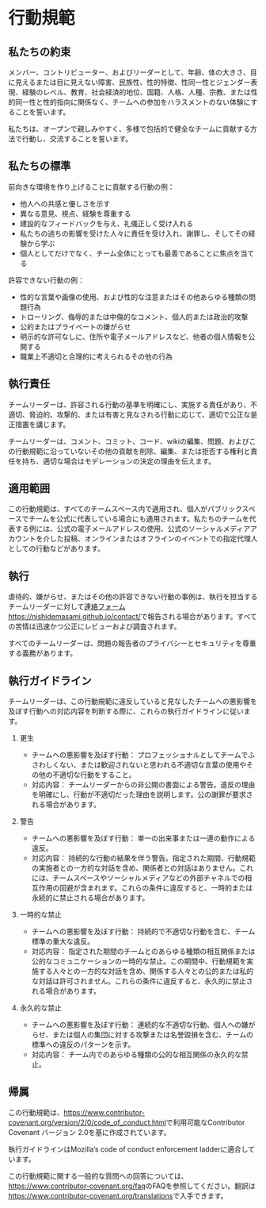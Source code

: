 # <big>行動規範</big>

## 私たちの約束
メンバー、コントリビューター、およびリーダーとして、年齢、体の大きさ、目に見えるまたは目に見えない障害、民族性、性的特徴、性同一性とジェンダー表現、経験のレベル、教育、社会経済的地位、国籍、人格、人種、宗教、または性的同一性と性的指向に関係なく、チームへの参加をハラスメントのない体験にすることを誓います。

私たちは、オープンで親しみやすく、多様で包括的で健全なチームに貢献する方法で行動し、交流することを誓います。

## 私たちの標準
前向きな環境を作り上げることに貢献する行動の例：

* 他人への共感と優しさを示す
* 異なる意見、視点、経験を尊重する
* 建設的なフィードバックを与え、礼儀正しく受け入れる
* 私たちの過ちの影響を受けた人々に責任を受け入れ、謝罪し、そしてその経験から学ぶ
* 個人としてだけでなく、チーム全体にとっても最善であることに焦点を当てる

許容できない行動の例：

* 性的な言葉や画像の使用、および性的な注意またはその他あらゆる種類の問題行為
* トローリング、侮辱的または中傷的なコメント、個人的または政治的攻撃
* 公的またはプライベートの嫌がらせ
* 明示的な許可なしに、住所や電子メールアドレスなど、他者の個人情報を公開する
* 職業上不適切と合理的に考えられるその他の行為

## 執行責任
チームリーダーは、許容される行動の基準を明確にし、実施する責任があり、不適切、脅迫的、攻撃的、または有害と見なされる行動に応じて、適切で公正な是正措置を講じます。

チームリーダーは、コメント、コミット、コード、wikiの編集、問題、およびこの行動規範に沿っていないその他の貢献を削除、編集、または拒否する権利と責任を持ち、適切な場合はモデレーションの決定の理由を伝えます。

## 適用範囲
この行動規範は、すべてのチームスペース内で適用され、個人がパブリックスペースでチームを公式に代表している場合にも適用されます。私たちのチームを代表する例には、公式の電子メールアドレスの使用、公式のソーシャルメディアアカウントを介した投稿、オンラインまたはオフラインのイベントでの指定代理人としての行動などがあります。

## 執行
虐待的、嫌がらせ、またはその他の許容できない行動の事例は、執行を担当するチームリーダーに対して[連絡フォーム](https://nishidemasami.github.io/contact/) <https://nishidemasami.github.io/contact/>で報告される場合があります。すべての苦情は迅速かつ公正にレビューおよび調査されます。

すべてのチームリーダーは、問題の報告者のプライバシーとセキュリティを尊重する義務があります。

## 執行ガイドライン
チームリーダーは、この行動規範に違反していると見なしたチームへの悪影響を及ぼす行動への対応内容を判断する際に、これらの執行ガイドラインに従います。

1. 更生  
    * チームへの悪影響を及ぼす行動： プロフェッショナルとしてチームでふさわしくない、または歓迎されないと思われる不適切な言葉の使用やその他の不適切な行動をすること。  
    * 対応内容： チームリーダーからの非公開の書面による警告。違反の理由を明確にし、行動が不適切だった理由を説明します。公の謝罪が要求される場合があります。  

2. 警告  
    * チームへの悪影響を及ぼす行動： 単一の出来事または一連の動作による違反。  
    * 対応内容： 持続的な行動の結果を伴う警告。指定された期間、行動規範の実施者との一方的な対話を含め、関係者との対話はありません。これには、チームスペースやソーシャルメディアなどの外部チャネルでの相互作用の回避が含まれます。これらの条件に違反すると、一時的または永続的に禁止される場合があります。  

3. 一時的な禁止  
    * チームへの悪影響を及ぼす行動： 持続的で不適切な行動を含む、チーム標準の重大な違反。  
    * 対応内容： 指定された期間のチームとのあらゆる種類の相互関係または公的なコミュニケーションの一時的な禁止。この期間中、行動規範を実施する人々との一方的な対話を含め、関係する人々との公的または私的な対話は許可されません。これらの条件に違反すると、永久的に禁止される場合があります。  

4. 永久的な禁止  
    * チームへの悪影響を及ぼす行動： 連続的な不適切な行動、個人への嫌がらせ、または個人の集団に対する攻撃または名誉毀損を含む、チームの標準への違反のパターンを示す。  
    * 対応内容： チーム内でのあらゆる種類の公的な相互関係の永久的な禁止。  

## 帰属
この行動規範は、<https://www.contributor-covenant.org/version/2/0/code_of_conduct.html>で利用可能なContributor Covenant バージョン 2.0を基に作成されています。

執行ガイドラインはMozilla’s code of conduct enforcement ladderに適合しています。

この行動規範に関する一般的な質問への回答については、<https://www.contributor-covenant.org/faq>のFAQを参照してください。翻訳は<https://www.contributor-covenant.org/translations>で入手できます。